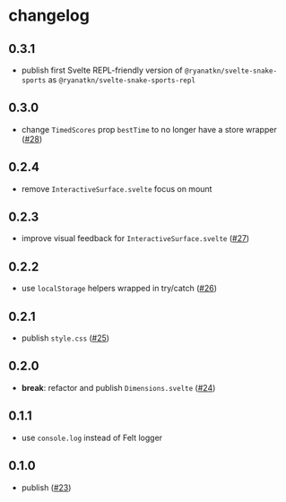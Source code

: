 # changelog

## 0.3.1

- publish first Svelte REPL-friendly version
  of `@ryanatkn/svelte-snake-sports`
  as `@ryanatkn/svelte-snake-sports-repl`

## 0.3.0

- change `TimedScores` prop `bestTime` to no longer have a store wrapper
  ([#28](https://github.com/feltcoop/felt/pull/28))

## 0.2.4

- remove `InteractiveSurface.svelte` focus on mount

## 0.2.3

- improve visual feedback for `InteractiveSurface.svelte`
  ([#27](https://github.com/feltcoop/felt/pull/27))

## 0.2.2

- use `localStorage` helpers wrapped in try/catch
  ([#26](https://github.com/feltcoop/felt/pull/26))

## 0.2.1

- publish `style.css`
  ([#25](https://github.com/feltcoop/felt/pull/25))

## 0.2.0

- **break**: refactor and publish `Dimensions.svelte`
  ([#24](https://github.com/feltcoop/felt/pull/24))

## 0.1.1

- use `console.log` instead of Felt logger

## 0.1.0

- publish
  ([#23](https://github.com/feltcoop/felt/pull/23))
